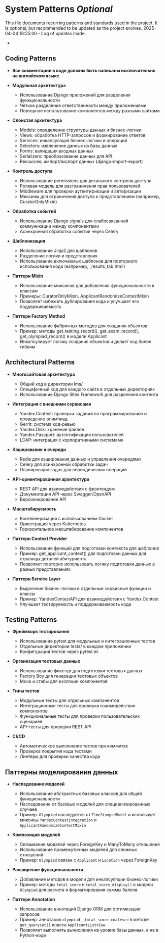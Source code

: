 # System Patterns *Optional*

This file documents recurring patterns and standards used in the project.
It is optional, but recommended to be updated as the project evolves.
2025-04-04 18:25:00 - Log of updates made.

*

## Coding Patterns

* **Все комментарии в коде должны быть написаны исключительно на английском языке.**

* **Модульная архитектура**
  - Использование Django приложений для разделения функциональности
  - Четкое разделение ответственности между приложениями
  - Повторное использование компонентов между разными сайтами

* **Слоистая архитектура**
  - Models: определение структуры данных и бизнес-логики
  - Views: обработка HTTP-запросов и формирование ответов
  - Services: инкапсуляция бизнес-логики и операций
  - Selectors: извлечение данных из базы данных
  - Forms: валидация входных данных
  - Serializers: преобразование данных для API
  - Resources: импорт/экспорт данных (django-import-export)

* **Контроль доступа**
  - Использование permissions для детального контроля доступа
  - Ролевая модель для разграничения прав пользователей
  - Middleware для проверки аутентификации и авторизации
  - Миксины для ограничения доступа к представлениям (например, CuratorOnlyMixin)

* **Обработка событий**
  - Использование Django signals для слабосвязанной коммуникации между компонентами
  - Асинхронная обработка событий через Celery

* **Шаблонизация**
  - Использование Jinja2 для шаблонов
  - Разделение логики и представления
  - Использование включаемых шаблонов для повторного использования кода (например, _results_tab.html)

* **Паттерн Mixin**
  - Использование миксинов для добавления функциональности к классам
  - Примеры: CuratorOnlyMixin, ApplicantRandomizeContestMixin
  - Позволяет избежать дублирования кода и улучшает его поддерживаемость

* **Паттерн Factory Method**
  - Использование фабричных методов для создания объектов
  - Пример: методы get_testing_record(), get_exam_record(), get_olympiad_record() в модели Applicant
  - Инкапсулирует логику создания объектов и делает код более гибким

## Architectural Patterns

* **Многосайтовая архитектура**
  - Общий код в директории lms/
  - Специфичный код для каждого сайта в отдельных директориях
  - Использование Django Sites Framework для разделения контента

* **Интеграция с внешними сервисами**
  - Yandex.Contest: проверка заданий по программированию и проведение олимпиад
  - Gerrit: система код-ревью
  - Yandex.Disk: хранение файлов
  - Yandex.Passport: аутентификация пользователей
  - LDAP: интеграция с корпоративными системами

* **Кэширование и очереди**
  - Redis для кэширования данных и управления очередями
  - Celery для асинхронной обработки задач
  - Планировщик задач для периодических операций

* **API-ориентированная архитектура**
  - REST API для взаимодействия с фронтендом
  - Документация API через Swagger/OpenAPI
  - Версионирование API

* **Масштабируемость**
  - Контейнеризация с использованием Docker
  - Оркестрация через Kubernetes
  - Горизонтальное масштабирование компонентов

* **Паттерн Context Provider**
  - Использование функций для подготовки контекста для шаблонов
  - Пример: get_applicant_context() для подготовки данных для страницы деталей абитуриента
  - Позволяет повторно использовать логику подготовки данных в разных представлениях

* **Паттерн Service Layer**
  - Выделение бизнес-логики в отдельные сервисные функции и классы
  - Пример: YandexContestAPI для взаимодействия с Yandex.Contest
  - Улучшает тестируемость и поддерживаемость кода

## Testing Patterns

* **Фреймворк тестирования**
  - Использование pytest для модульных и интеграционных тестов
  - Отдельные директории tests/ в каждом приложении
  - Конфигурация тестов через pytest.ini

* **Организация тестовых данных**
  - Использование фикстур для подготовки тестовых данных
  - Factory Boy для генерации тестовых объектов
  - Моки и стабы для изоляции компонентов

* **Типы тестов**
  - Модульные тесты для отдельных компонентов
  - Интеграционные тесты для проверки взаимодействия компонентов
  - Функциональные тесты для проверки пользовательских сценариев
  - API-тесты для проверки REST API

* **CI/CD**
  - Автоматическое выполнение тестов при коммитах
  - Проверка покрытия кода тестами
  - Линтеры для проверки качества кода

## Паттерны моделирования данных

* **Наследование моделей**
  - Использование абстрактных базовых классов для общей функциональности
  - Наследование от базовых моделей для специализированных случаев
  - Пример: `Olympiad` наследуется от `TimeStampedModel` и использует миксины `YandexContestIntegration` и `ApplicantRandomizeContestMixin`

* **Композиция моделей**
  - Связывание моделей через ForeignKey и ManyToMany отношения
  - Использование промежуточных моделей для сложных отношений
  - Пример: `Olympiad` связан с `Applicant` и `Location` через ForeignKey

* **Расширение функциональности**
  - Добавление методов в модели для инкапсуляции бизнес-логики
  - Пример: методы `total_score` и `total_score_display()` в модели `Olympiad` для расчета и форматирования суммы баллов

* **Паттерн Annotation**
  - Использование аннотаций Django ORM для оптимизации запросов
  - Пример: аннотация `olympiad__total_score_coalesce` в методе `get_queryset()` класса `ApplicantListView`
  - Позволяет выполнять вычисления на уровне базы данных, а не в Python-коде
